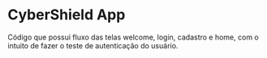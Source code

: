 # CyberShield App 

Código que possui fluxo das telas welcome, login, cadastro e home, com o intuito de fazer o teste de autenticação do usuário.

